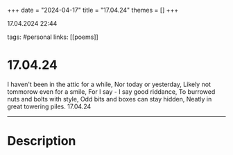 +++
date = "2024-04-17"
title = "17.04.24"
themes = []
+++

17.04.2024 22:44

tags: #personal
links: [[poems]]

# 17.04.24

I haven't been in the attic for a while,
Nor today or yesterday,
Likely not tommorow even for a smile,
For I say - I say good riddance,
To burrowed nuts and bolts with style,
Odd bits and boxes can stay hidden,
Neatly in great towering piles.
17.04.24

---

# Description


